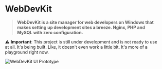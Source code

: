 # WebDevKit

> **WebDevKit is a site manager for web developers on Windows that makes setting up development sites a breeze.
> Nginx, PHP and MySQL with zero configuration.**

:warning: **Important:** This project is still under development and is not ready to use at all. It's being built. Like, it doesn't even work a little bit. It's more of a playground right now.

![WebDevKit UI Prototype](http://i.imgur.com/1yDgGvX.png)
